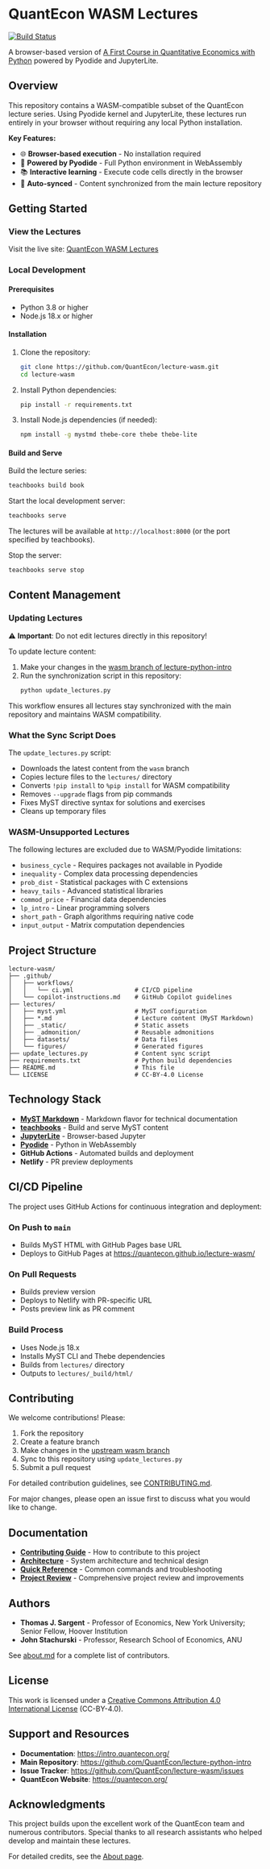 # QuantEcon WASM Lectures

[![Build Status](https://github.com/QuantEcon/lecture-wasm/workflows/Build%20and%20Deploy%20to%20GitHub%20Pages/badge.svg)](https://github.com/QuantEcon/lecture-wasm/actions)

A browser-based version of [A First Course in Quantitative Economics with Python](https://intro.quantecon.org/intro.html) powered by Pyodide and JupyterLite.

## Overview

This repository contains a WASM-compatible subset of the QuantEcon lecture series. Using Pyodide kernel and JupyterLite, these lectures run entirely in your browser without requiring any local Python installation.

**Key Features:**
- 🌐 **Browser-based execution** - No installation required
- 🚀 **Powered by Pyodide** - Full Python environment in WebAssembly
- 📚 **Interactive learning** - Execute code cells directly in the browser
- 🔄 **Auto-synced** - Content synchronized from the main lecture repository

## Getting Started

### View the Lectures

Visit the live site: [QuantEcon WASM Lectures](https://quantecon.github.io/lecture-wasm/)

### Local Development

#### Prerequisites
- Python 3.8 or higher
- Node.js 18.x or higher

#### Installation

1. Clone the repository:
   ```bash
   git clone https://github.com/QuantEcon/lecture-wasm.git
   cd lecture-wasm
   ```

2. Install Python dependencies:
   ```bash
   pip install -r requirements.txt
   ```

3. Install Node.js dependencies (if needed):
   ```bash
   npm install -g mystmd thebe-core thebe thebe-lite
   ```

#### Build and Serve

Build the lecture series:
```bash
teachbooks build book
```

Start the local development server:
```bash
teachbooks serve
```

The lectures will be available at `http://localhost:8000` (or the port specified by teachbooks).

Stop the server:
```bash
teachbooks serve stop
```

## Content Management

### Updating Lectures

⚠️ **Important**: Do not edit lectures directly in this repository!

To update lecture content:

1. Make your changes in the [wasm branch of lecture-python-intro](https://github.com/QuantEcon/lecture-python-intro/tree/wasm)
2. Run the synchronization script in this repository:
   ```bash
   python update_lectures.py
   ```

This workflow ensures all lectures stay synchronized with the main repository and maintains WASM compatibility.

### What the Sync Script Does

The `update_lectures.py` script:
- Downloads the latest content from the `wasm` branch
- Copies lecture files to the `lectures/` directory  
- Converts `!pip install` to `%pip install` for WASM compatibility
- Removes `--upgrade` flags from pip commands
- Fixes MyST directive syntax for solutions and exercises
- Cleans up temporary files

### WASM-Unsupported Lectures

The following lectures are excluded due to WASM/Pyodide limitations:

- `business_cycle` - Requires packages not available in Pyodide
- `inequality` - Complex data processing dependencies
- `prob_dist` - Statistical packages with C extensions
- `heavy_tails` - Advanced statistical libraries
- `commod_price` - Financial data dependencies
- `lp_intro` - Linear programming solvers
- `short_path` - Graph algorithms requiring native code
- `input_output` - Matrix computation dependencies

## Project Structure

```
lecture-wasm/
├── .github/
│   ├── workflows/
│   │   └── ci.yml                 # CI/CD pipeline
│   └── copilot-instructions.md    # GitHub Copilot guidelines
├── lectures/
│   ├── myst.yml                   # MyST configuration
│   ├── *.md                       # Lecture content (MyST Markdown)
│   ├── _static/                   # Static assets
│   ├── _admonition/               # Reusable admonitions
│   ├── datasets/                  # Data files
│   └── figures/                   # Generated figures
├── update_lectures.py             # Content sync script
├── requirements.txt               # Python build dependencies
├── README.md                      # This file
└── LICENSE                        # CC-BY-4.0 License
```

## Technology Stack

- **[MyST Markdown](https://mystmd.org/)** - Markdown flavor for technical documentation
- **[teachbooks](https://teachbooks.io/)** - Build and serve MyST content
- **[JupyterLite](https://jupyterlite.readthedocs.io/)** - Browser-based Jupyter
- **[Pyodide](https://pyodide.org/)** - Python in WebAssembly
- **GitHub Actions** - Automated builds and deployment
- **Netlify** - PR preview deployments

## CI/CD Pipeline

The project uses GitHub Actions for continuous integration and deployment:

### On Push to `main`
- Builds MyST HTML with GitHub Pages base URL
- Deploys to GitHub Pages at https://quantecon.github.io/lecture-wasm/

### On Pull Requests  
- Builds preview version
- Deploys to Netlify with PR-specific URL
- Posts preview link as PR comment

### Build Process
- Uses Node.js 18.x
- Installs MyST CLI and Thebe dependencies
- Builds from `lectures/` directory
- Outputs to `lectures/_build/html/`

## Contributing

We welcome contributions! Please:

1. Fork the repository
2. Create a feature branch
3. Make changes in the [upstream wasm branch](https://github.com/QuantEcon/lecture-python-intro/tree/wasm)
4. Sync to this repository using `update_lectures.py`
5. Submit a pull request

For detailed contribution guidelines, see [CONTRIBUTING.md](docs/CONTRIBUTING.md).

For major changes, please open an issue first to discuss what you would like to change.

## Documentation

- **[Contributing Guide](docs/CONTRIBUTING.md)** - How to contribute to this project
- **[Architecture](docs/ARCHITECTURE.md)** - System architecture and technical design
- **[Quick Reference](docs/QUICK_REFERENCE.md)** - Common commands and troubleshooting
- **[Project Review](docs/PROJECT_REVIEW.md)** - Comprehensive project review and improvements

## Authors

- **Thomas J. Sargent** - Professor of Economics, New York University; Senior Fellow, Hoover Institution
- **John Stachurski** - Professor, Research School of Economics, ANU

See [about.md](lectures/about.md) for a complete list of contributors.

## License

This work is licensed under a [Creative Commons Attribution 4.0 International License](LICENSE) (CC-BY-4.0).

## Support and Resources

- **Documentation**: https://intro.quantecon.org/
- **Main Repository**: https://github.com/QuantEcon/lecture-python-intro  
- **Issue Tracker**: https://github.com/QuantEcon/lecture-wasm/issues
- **QuantEcon Website**: https://quantecon.org/

## Acknowledgments

This project builds upon the excellent work of the QuantEcon team and numerous contributors. Special thanks to all research assistants who helped develop and maintain these lectures.

For detailed credits, see the [About page](lectures/about.md).
